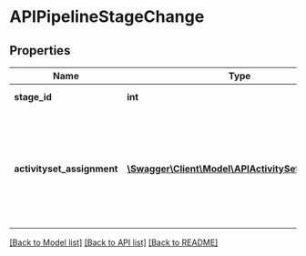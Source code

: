 # APIPipelineStageChange

## Properties
Name | Type | Description | Notes
------------ | ------------- | ------------- | -------------
**stage_id** | **int** | ID of the new stage. | [optional] 
**activityset_assignment** | [**\Swagger\Client\Model\APIActivitySetAssignment**](APIActivitySetAssignment.md) | Assignment for the activity set associated with the stage. Must be provided if stage has an activity set. | [optional] 

[[Back to Model list]](../README.md#documentation-for-models) [[Back to API list]](../README.md#documentation-for-api-endpoints) [[Back to README]](../README.md)


